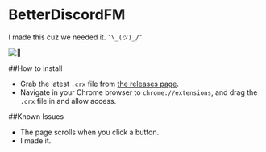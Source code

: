 # BetterDiscordFM

I made this cuz we needed it. `¯\_(ツ)_/¯`

![:eyes:](http://emojipedia-us.s3.amazonaws.com/cache/44/ba/44bacf7f2e89b68c37ae41626ebd1b4c.png)

##How to install
* Grab the latest `.crx` file from [the releases page](https://github.com/Cooltimmetje/BetterDiscordFM/releases).
* Navigate in your Chrome browser to `chrome://extensions`, and drag the `.crx` file in and allow access.

##Known Issues
* The page scrolls when you click a button.
* I made it.
